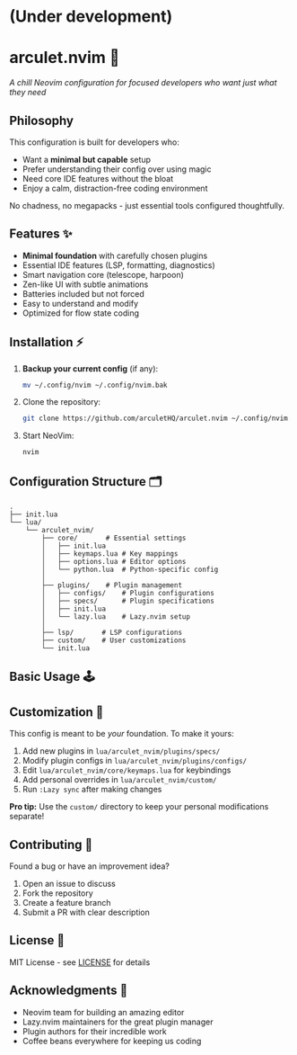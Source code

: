 # (Under development)

# arculet.nvim 🌌

*A chill Neovim configuration for focused developers who want just what they need*

## Philosophy

This configuration is built for developers who:
- Want a **minimal but capable** setup
- Prefer understanding their config over using magic
- Need core IDE features without the bloat
- Enjoy a calm, distraction-free coding environment

No chadness, no megapacks - just essential tools configured thoughtfully.

## Features ✨

- **Minimal foundation** with carefully chosen plugins
- Essential IDE features (LSP, formatting, diagnostics)
- Smart navigation core (telescope, harpoon)
- Zen-like UI with subtle animations
- Batteries included but not forced
- Easy to understand and modify
- Optimized for flow state coding

## Installation ⚡

1. **Backup your current config** (if any):
   ```bash
   mv ~/.config/nvim ~/.config/nvim.bak
   ```

2. Clone the repository:
   ```bash
   git clone https://github.com/arculetHQ/arculet.nvim ~/.config/nvim
   ```

3. Start NeoVim:
   ```bash
   nvim
   ```

## Configuration Structure 🗂️

```
.
├── init.lua
└── lua/
    └── arculet_nvim/
        ├── core/       # Essential settings
        │   ├── init.lua
        │   ├── keymaps.lua # Key mappings
        │   ├── options.lua # Editor options
        │   └── python.lua  # Python-specific config
        │
        ├── plugins/    # Plugin management
        │   ├── configs/    # Plugin configurations
        │   ├── specs/      # Plugin specifications
        │   ├── init.lua
        │   └── lazy.lua    # Lazy.nvim setup
        │
        ├── lsp/       # LSP configurations
        ├── custom/    # User customizations
        └── init.lua
```

## Basic Usage 🕹️


## Customization 🎨

This config is meant to be _your_ foundation. To make it yours:

1. Add new plugins in `lua/arculet_nvim/plugins/specs/`
2. Modify plugin configs in `lua/arculet_nvim/plugins/configs/`
3. Edit `lua/arculet_nvim/core/keymaps.lua` for keybindings
4. Add personal overrides in `lua/arculet_nvim/custom/`
5. Run `:Lazy sync` after making changes

**Pro tip:** Use the `custom/` directory to keep your personal modifications separate!

## Contributing 🤝

Found a bug or have an improvement idea?  
1. Open an issue to discuss
2. Fork the repository
3. Create a feature branch
4. Submit a PR with clear description

## License 📜

MIT License - see [LICENSE](LICENSE) for details

## Acknowledgments 🙏

- Neovim team for building an amazing editor
- Lazy.nvim maintainers for the great plugin manager
- Plugin authors for their incredible work
- Coffee beans everywhere for keeping us coding

